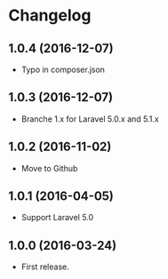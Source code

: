 Changelog
=========

1.0.4 (2016-12-07)
------------------

- Typo in composer.json

1.0.3 (2016-12-07)
------------------

- Branche 1.x for Laravel 5.0.x and 5.1.x

1.0.2 (2016-11-02)
------------------

- Move to Github

1.0.1 (2016-04-05)
------------------

- Support Laravel 5.0

1.0.0 (2016-03-24)
------------------

- First release.
